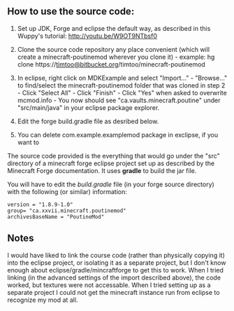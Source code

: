 How to use the source code:
---------------------------


1. Set up JDK, Forge and eclipse the default way, as described in this Wuppy's
    tutorial: http://youtu.be/W9OT9NTbsf0

2. Clone the source code repository any place convenient (which will create a
    minecraft-poutinemod wherever you clone it)
        - example: hg clone https://timtoo@bitbucket.org/timtoo/minecraft-poutinemod

3. In eclipse, right click on MDKExample and select "Import..."
        - "Browse..." to find/select the minecraft-poutinemod folder that
          was cloned in step 2
        - Click "Select All"
        - Click "Finish"
        - Click "Yes" when asked to overwrite mcmod.info
        - You now should see "ca.vaults.minecraft.poutine" under
          "src/main/java" in your eclipse package explorer.

4. Edit the forge build.gradle file as desribed below.

5. You can delete com.example.examplemod package in exclipse, if you want to


The source code provided is the everything that would go under the "src" directory
of a minecraft forge eclipse project set up as described by the Minecraft Forge
documentation. It uses **gradle** to build the jar file.

You will have to edit the *build.gradle* file (in your forge source
directory) with the following (or similar) information:

    version = "1.8.9-1.0"
    group= "ca.xxvii.minecraft.poutinemod"
    archivesBaseName = "PoutineMod"

Notes
-----

I would have liked to link the course code (rather than physically copying it) into the
eclipse project, or isolating it as a separate project, but I don't know enough about
eclipse/gradle/mincraftforge to get this to work. When I tried linking (in the advanced
settings of the import described above), the code worked, but textures were not accessable.
When I tried setting up as a separate project I could not get the minecraft instance run
from eclipse to recognize my mod at all.


